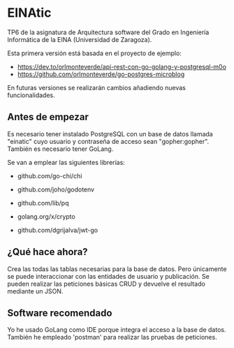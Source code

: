 # EINAtic
TP6 de la asignatura de Arquitectura software del Grado en Ingeniería Informática de la EINA (Universidad de Zaragoza).

Esta primera versión está basada en el proyecto de ejemplo:
* https://dev.to/orlmonteverde/api-rest-con-go-golang-y-postgresql-m0o
* https://github.com/orlmonteverde/go-postgres-microblog

En futuras versiones se realizarán cambios añadiendo nuevas funcionalidades.

## Antes de empezar
Es necesario tener instalado PostgreSQL con un base de datos llamada "einatic" cuyo usuario y contraseña de acceso sean "gopher:gopher".
También es necesario tener GoLang.

Se van a emplear las siguientes librerías:
* github.com/go-chi/chi

* github.com/joho/godotenv

* github.com/lib/pq

* golang.org/x/crypto

* github.com/dgrijalva/jwt-go

## ¿Qué hace ahora?
Crea las todas las tablas necesarias para la base de datos. 
Pero únicamente se puede interaccionar con las entidades de usuario y publicación.
Se pueden realizar las peticiones básicas CRUD y devuelve el resultado mediante un JSON.

## Software recomendado
Yo he usado GoLang como IDE porque integra el acceso a la base de datos.
También he empleado 'postman' para realizar las pruebas de peticiones.